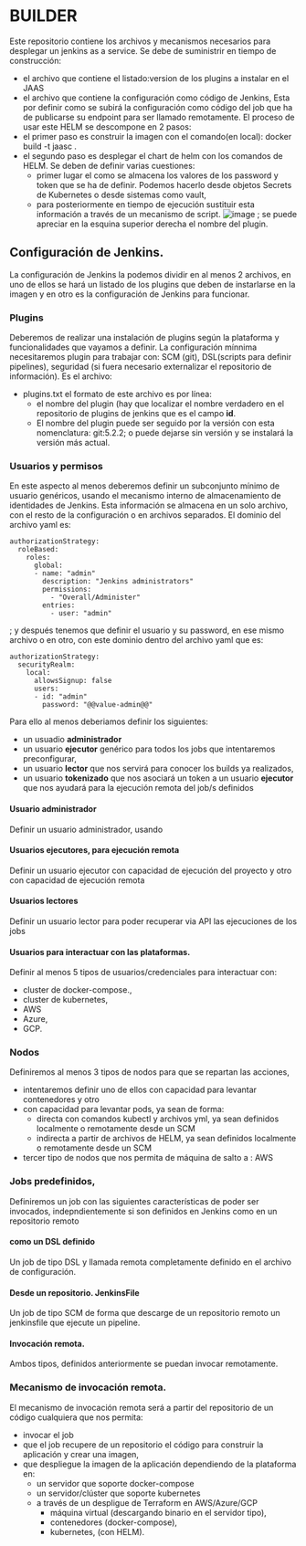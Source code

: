 # BUILDER
Este repositorio contiene los archivos y mecanismos necesarios para desplegar un jenkins as a service. 
Se debe de suministrir en tiempo de construcción:
- el archivo que contiene el listado:version de los plugins a instalar en el JAAS
- el archivo que contiene la configuración como código de Jenkins,
Esta por definir como se subirá la configuración como código del job que ha de publicarse su endpoint para ser llamado remotamente. 
El proceso de usar este HELM se descompone en 2 pasos:
- el primer paso es construir la imagen con el comando(en local): 
  docker build -t jaasc . 
- el segundo paso es desplegar el chart de helm con los comandos de HELM. Se deben de definir varias cuestiones:
  - primer lugar el como se almacena los valores de los password y token que se ha de definir. Podemos hacerlo desde objetos Secrets de Kubernetes o desde sistemas como vault,
  - para posteriormente en tiempo de ejecución sustituir esta información a través de un mecanismo de script.
![image](https://github.com/mvazgon/builder/assets/26582415/29f412fc-2b91-4977-b6fd-f050c6df7755)
; se puede apreciar en la esquina superior derecha el nombre del plugin. 
## Configuración de Jenkins.
La configuración de Jenkins la podemos dividir en al menos 2 archivos, en uno de ellos se hará un listado de los plugins que deben de instarlarse en la imagen y en otro es la configuración de Jenkins para funcionar. 
### Plugins
Deberemos de realizar una instalación de plugins según la plataforma y funcionalidades que vayamos a definir. La configuración mínnima necesitaremos plugin para trabajar con: SCM (git), DSL(scripts para definir pipelines), seguridad (si fuera necesario externalizar el repositorio de información). Es el archivo: 
- plugins.txt el formato de este archivo es por línea:
  - el nombre del plugin (hay que localizar el nombre verdadero en el repositorio de plugins de jenkins que es el campo **id**.
  - El nombre del plugin puede ser seguido por la versión con esta nomenclatura: git:5.2.2; o puede dejarse sin versión y se instalará la versión más actual.
### Usuarios y permisos
En este aspecto al menos deberemos definir un subconjunto mínimo de usuario genéricos, usando el mecanismo interno de almacenamiento de identidades de Jenkins. Esta información se almacena en un solo archivo, con el resto de la configuración o en archivos separados. El dominio del archivo yaml es:

    authorizationStrategy:
      roleBased:
        roles:
          global:
          - name: "admin"
            description: "Jenkins administrators"
            permissions:
              - "Overall/Administer"
            entries:
              - user: "admin"

; y después tenemos que definir el usuario y su password, en ese mismo archivo o en otro, con este dominio dentro del archivo yaml que es:

    authorizationStrategy:
      securityRealm:
        local:
          allowsSignup: false
          users:
          - id: "admin"
            password: "@@value-admin@@"
            
Para ello al menos deberiamos definir los siguientes:
- un usuadio **administrador**
- un usuario **ejecutor** genérico para todos los jobs que intentaremos preconfigurar,
- un usuario **lector** que nos servirá para conocer los builds ya realizados,
- un usuario **tokenizado** que nos asociará un token a un usuario **ejecutor** que nos ayudará para la ejecución remota del job/s definidos
#### Usuario administrador
Definir un usuario administrador, usando 
#### Usuarios ejecutores, para ejecución remota
Definir un usuario ejecutor con capacidad de ejecución del proyecto y otro con capacidad de ejecución remota
#### Usuarios lectores
Definir un usuario lector para poder recuperar via API las ejecuciones de los jobs 
#### Usuarios para interactuar con las plataformas.
Definir al menos 5 tipos de usuarios/credenciales para interactuar con:
- cluster de docker-compose.,
- cluster de kubernetes,
- AWS
- Azure,
- GCP.
### Nodos
Definiremos al menos 3 tipos de nodos para que se repartan las acciones, 
- intentaremos definir uno de ellos con capacidad para levantar contenedores y otro
- con capacidad para levantar pods, ya sean de forma:
  - directa con comandos kubectl y archivos yml, ya sean definidos localmente o remotamente desde un SCM
  - indirecta a partir de archivos de HELM, ya sean definidos localmente o remotamente desde un SCM
- tercer tipo de nodos que nos permita de máquina de salto a : AWS 
### Jobs predefinidos, 
Definiremos un job con las siguientes características de poder ser invocados, indepndientemente si son definidos en Jenkins como en un repositorio remoto
#### como un DSL definido
Un job de tipo DSL y llamada remota completamente definido en el archivo de configuración.
#### Desde un repositorio. JenkinsFile
Un job de tipo SCM de forma que descarge de un repositorio remoto un jenkinsfile que ejecute un pipeline. 
#### Invocación remota.
Ambos tipos, definidos anteriormente se puedan invocar remotamente. 
### Mecanismo de invocación remota.
El mecanismo de invocación remota será a partir del repositorio de un código cualquiera que nos permita:
- invocar el job
- que el job recupere de un repositorio el código para construir la aplicación y crear una imagen,
- que despliegue la imagen de la aplicación dependiendo de la plataforma en:
  - un servidor que soporte docker-compose
  - un servidor/clúster que soporte kubernetes
  - a través de un despligue de Terraform en AWS/Azure/GCP
    - máquina virtual (descargando binario en el servidor tipo), 
    - contenedores (docker-compose),
    - kubernetes, (con HELM). 
